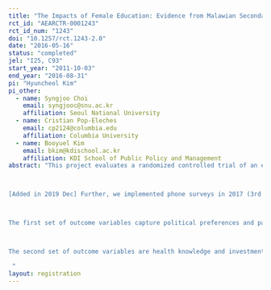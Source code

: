 ```yaml
---
title: "The Impacts of Female Education: Evidence from Malawian Secondary Schools "
rct_id: "AEARCTR-0001243"
rct_id_num: "1243"
doi: "10.1257/rct.1243-2.0"
date: "2016-05-16"
status: "completed"
jel: "I25, C93"
start_year: "2011-10-03"
end_year: "2016-08-31"
pi: "Hyuncheol Kim"
pi_other:
  - name: Syngjoo Choi
    email: syngjooc@snu.ac.kr
    affiliation: Seoul National University
  - name: Cristian Pop-Eleches
    email: cp2124@columbia.edu
    affiliation: Columbia University
  - name: Booyuel Kim
    email: bkim@kdischool.ac.kr
    affiliation: KDI School of Public Policy and Management
abstract: "This project evaluates a randomized controlled trial of an education support program for girls on rationality and preferences. Between October of 2011 and May of 2012 a baseline survey of 7,971 secondary students in school cohorts 9-11 was implemented across 124 classrooms in 33 public secondary schools in Malawi. One intervention arm of the study was targeted towards the 3,997 female students in the sample and randomly provided to a subgroup one-year tuition support and monthly cash stipends. For this study we have selected the 2811 students who were in grade 9 and 10 in 2012 (since those in grade 11 have graduated and are harder to track). This study aims to understand the impact of this education intervention on rationality and preferences in decision making under risk and over time. These outcomes will be measured using experimental methods based on previous work by one of the authors of the study (Choi, Fisman, Gale, and Kariv, AER, 2007; Choi, Kariv, Müller, and Silverman, AER, 2014).

[Added in 2019 Dec] Further, we implemented phone surveys in 2017 (3rd follow-up) and 2019 (4th follow-up). In these surveys, we measure labor market outcomes and post-schooling training, marital status and partner information, sexual relationships, and attitudes toward male circumcision, pregnancy and contraceptive usage (females only). In the 2019 survey, we additionally introduced two types of outcome variables to understand the impacts of secondary school education on 1) political preference and participation, and 2) health knowledge and health investment behaviors.

The first set of outcome variables capture political preferences and participation. We measured preferences at the second follow-up survey including 1) interest in politics, 2) views on various political issues, and 3) views on political systems, democracy, and elections. We also ask questions on participation in politics in the fourth follow-up survey, which was implemented right after the nation-wide protest related to election fraud in mid 2019.

The second set of outcome variables are health knowledge and investment behaviors. We introduce a simple test to measure level of knowledge about malaria. We also provide an opportunity for study participants to pick up a free multi vitamin (which is worth about $10) in designated shops in the city center to measure health investment behavior. 
 "
layout: registration
---
```



